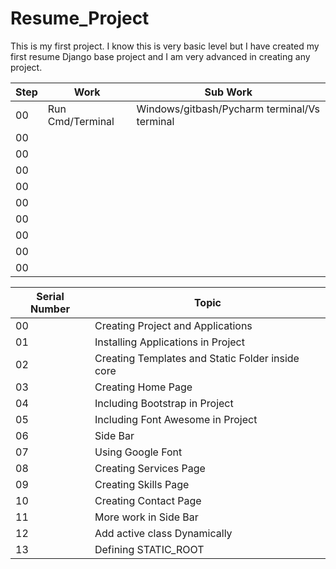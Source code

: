# Resume_Project
This is my first project. I know this is very basic level but I have created my first resume Django base project and I am very advanced in creating any project.

|Step|Work|Sub Work|
|-|-|-|
|00|Run Cmd/Terminal|Windows/gitbash/Pycharm terminal/Vs terminal|
|00|||
|00|||
|00|||
|00|||
|00|||
|00|||
|00|||
|00|||
|00|||

|Serial Number|Topic|
|-|-|
|00|Creating Project and Applications|
|01|Installing Applications in Project|
|02|Creating Templates and Static Folder inside core|
|03|Creating Home Page|
|04|Including Bootstrap in Project|
|05|Including Font Awesome in Project|
|06|Side Bar|
|07|Using Google Font|
|08|Creating Services Page|
|09|Creating Skills Page|
|10|Creating Contact Page|
|11|More work in Side Bar|
|12|Add active class Dynamically|
|13|Defining STATIC_ROOT|
